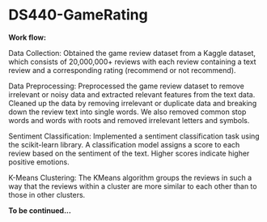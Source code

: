 # DS440-GameRating

**Work flow:**

Data Collection: Obtained the game review dataset from a Kaggle dataset, which consists of 20,000,000+ reviews with each review containing a text review and a corresponding rating (recommend or not recommend).

Data Preprocessing: Preprocessed the game review dataset to remove irrelevant or noisy data and extracted relevant features from the text data. Cleaned up the data by removing irrelevant or duplicate data and breaking down the review text into single words. We also removed common stop words and words with roots and removed irrelevant letters and symbols.

Sentiment Classification: Implemented a sentiment classification task using the scikit-learn library. A classification model assigns a score to each review based on the sentiment of the text. Higher scores indicate higher positive emotions.

K-Means Clustering: The KMeans algorithm groups the reviews in such a way that the reviews within a cluster are more similar to each other than to those in other clusters. 


**To be continued...**

